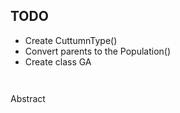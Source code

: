 ## TODO

- Create CuttumnType()
- Convert parents to the Population()
- Create class GA

```


```

Abstract
